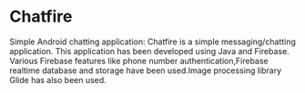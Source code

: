 # Chatfire
Simple Android chatting application:
Chatfire is a simple messaging/chatting application. This application has been developed using Java and Firebase. Various Firebase features like phone number authentication,Firebase realtime database and storage have been used.Image processing library Glide has also been used.
